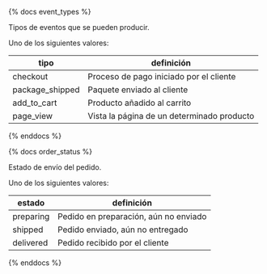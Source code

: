 {% docs event_types %}

Tipos de eventos que se pueden producir.
	
Uno de los siguientes valores: 

| tipo           | definición                                       |
|----------------|--------------------------------------------------|
| checkout       | Proceso de pago iniciado por el cliente           |
| package_shipped| Paquete enviado al cliente                       |
| add_to_cart    | Producto añadido al carrito                      |
| page_view      | Vista la página de un determinado producto       |

{% enddocs %}

{% docs order_status %}

Estado de envío del pedido.
	
Uno de los siguientes valores: 

| estado         | definición                                       |
|----------------|--------------------------------------------------|
| preparing      | Pedido en preparación, aún no enviado            |
| shipped        | Pedido enviado, aún no entregado                 |
| delivered      | Pedido recibido por el cliente                   |

{% enddocs %}

